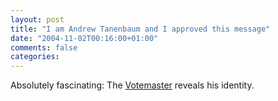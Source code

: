 ```yaml
---
layout: post
title: "I am Andrew Tanenbaum and I approved this message"
date: "2004-11-02T00:16:00+01:00"
comments: false
categories: 
---
```


<p>Absolutely fascinating: The <a href="http://www.electoral-vote.com/info/votemaster-faq.html">Votemaster</a> reveals his identity.</p>


